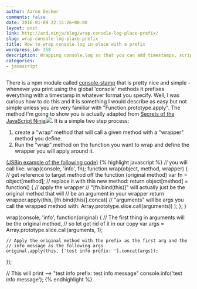 ```yaml
---
author: Aaron Decker
comments: false
date: 2016-01-09 22:15:26+00:00
layout: post
link: http://ard.ninja/blog/wrap-console-log-place-prefix/
slug: wrap-console-log-place-prefix
title: How to wrap console.log in-place with a prefix
wordpress_id: 358
description: Wrapping console.log so that you can add timestamps, script names, whatever else to node logs.
categories:
- javascript
---
```


There is a npm module called [console-stamp](https://www.npmjs.com/package/console-stamp) that is pretty nice and simple - whenever you print using the global 'console' methods it prefixes everything with a timestamp in whatever format you specify. Well, I was curious how to do this and it is something I would describe as easy but not simple unless you are very familiar with "Function.prototype.apply". The method I'm going to show you is actually adapted from [Secrets of the JavaScript Ninja](http://www.amazon.com/gp/product/193398869X/ref=as_li_tl?ie=UTF8&camp=1789&creative=390957&creativeASIN=193398869X&linkCode=as2&tag=ultralightgea-20&linkId=2LEOR3OFOCROOM4F)![](http://ir-na.amazon-adsystem.com/e/ir?t=ultralightgea-20&l=as2&o=1&a=193398869X). It is a simple two step process:

  1. create a "wrap" method that will call a given method with a "wrapper" method you define.
  2. Run the "wrap" method on the function you want to wrap and define the wrapper you will apply around it.


[(JSBin example of the following code)](https://jsbin.com/dacunogedo/1/edit?js,console)
{% highlight javascript %}
// you will call like: wrap(console, 'info', fn);
function wrap(object, method, wrapper) {
  // get reference to target method off the function (original method)
  var fn = object[method];
  // replace it with this new method:
  return object[method] = function() {
    // apply the wrapper
    // "[fn.bind(this)]" will actually just be the original method that will
    // be an argument in your wrapper
    return wrapper.apply(this, [fn.bind(this)].concat(
        // "arguments" will be args you call the wrapped method with.
        Array.prototype.slice.call(arguments))
      );
    };
}

wrap(console, 'info', function(original) {
    // The first thing in arguments will be the original method,
    // so let get rid of it in our copy
    var args = Array.prototype.slice.call(arguments, 1);

    // Apply the original method with the prefix as the first arg and the
    // info message as the following args
    original.apply(this, ['test info prefix: '].concat(args));
});

// This will print --> "test info prefix: test info message"
console.info('test info message');
{% endhighlight %}
